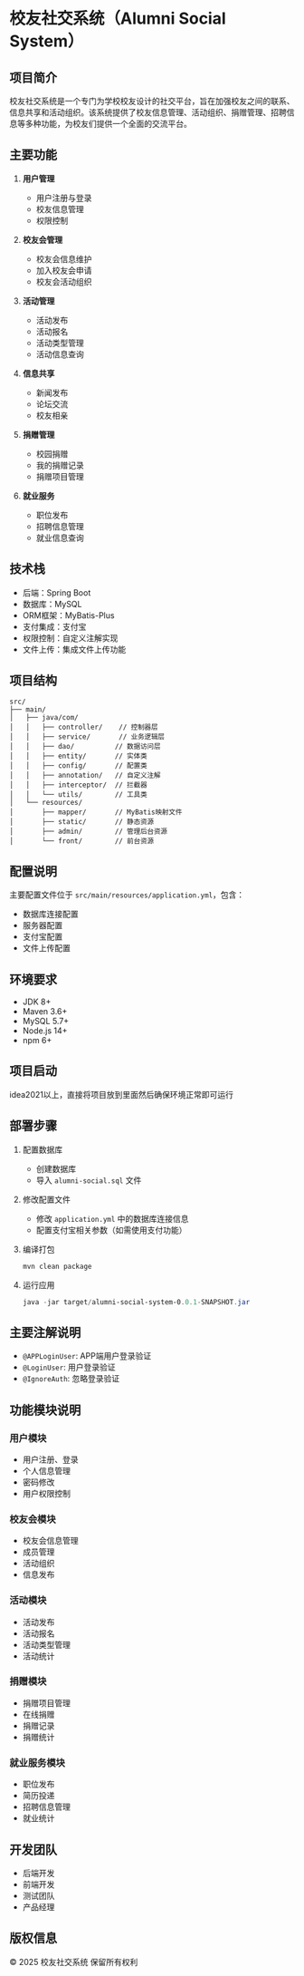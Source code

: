 # 校友社交系统（Alumni Social System）

## 项目简介
校友社交系统是一个专门为学校校友设计的社交平台，旨在加强校友之间的联系、信息共享和活动组织。该系统提供了校友信息管理、活动组织、捐赠管理、招聘信息等多种功能，为校友们提供一个全面的交流平台。

## 主要功能
1. **用户管理**
   - 用户注册与登录
   - 校友信息管理
   - 权限控制

2. **校友会管理**
   - 校友会信息维护
   - 加入校友会申请
   - 校友会活动组织

3. **活动管理**
   - 活动发布
   - 活动报名
   - 活动类型管理
   - 活动信息查询

4. **信息共享**
   - 新闻发布
   - 论坛交流
   - 校友相亲

5. **捐赠管理**
   - 校园捐赠
   - 我的捐赠记录
   - 捐赠项目管理

6. **就业服务**
   - 职位发布
   - 招聘信息管理
   - 就业信息查询

## 技术栈
- 后端：Spring Boot
- 数据库：MySQL
- ORM框架：MyBatis-Plus
- 支付集成：支付宝
- 权限控制：自定义注解实现
- 文件上传：集成文件上传功能

## 项目结构
```
src/
├── main/
│   ├── java/com/
│   │   ├── controller/    // 控制器层
│   │   ├── service/       // 业务逻辑层
│   │   ├── dao/          // 数据访问层
│   │   ├── entity/       // 实体类
│   │   ├── config/       // 配置类
│   │   ├── annotation/   // 自定义注解
│   │   ├── interceptor/  // 拦截器
│   │   └── utils/        // 工具类
│   └── resources/
│       ├── mapper/       // MyBatis映射文件
│       ├── static/       // 静态资源
│       ├── admin/        // 管理后台资源
│       └── front/        // 前台资源
```

## 配置说明
主要配置文件位于 `src/main/resources/application.yml`，包含：
- 数据库连接配置
- 服务器配置
- 支付宝配置
- 文件上传配置

## 环境要求
- JDK 8+
- Maven 3.6+
- MySQL 5.7+
- Node.js 14+
- npm 6+
## 项目启动
idea2021以上，直接将项目放到里面然后确保环境正常即可运行
## 部署步骤
1. 配置数据库
   - 创建数据库
   - 导入 `alumni-social.sql` 文件

2. 修改配置文件
   - 修改 `application.yml` 中的数据库连接信息
   - 配置支付宝相关参数（如需使用支付功能）

3. 编译打包
   ```powershell
   mvn clean package
   ```

4. 运行应用
   ```powershell
   java -jar target/alumni-social-system-0.0.1-SNAPSHOT.jar
   ```

## 主要注解说明
- `@APPLoginUser`: APP端用户登录验证
- `@LoginUser`: 用户登录验证
- `@IgnoreAuth`: 忽略登录验证

## 功能模块说明

### 用户模块
- 用户注册、登录
- 个人信息管理
- 密码修改
- 用户权限控制

### 校友会模块
- 校友会信息管理
- 成员管理
- 活动组织
- 信息发布

### 活动模块
- 活动发布
- 活动报名
- 活动类型管理
- 活动统计

### 捐赠模块
- 捐赠项目管理
- 在线捐赠
- 捐赠记录
- 捐赠统计

### 就业服务模块
- 职位发布
- 简历投递
- 招聘信息管理
- 就业统计

## 开发团队
- 后端开发
- 前端开发
- 测试团队
- 产品经理

## 版权信息
© 2025 校友社交系统 保留所有权利
